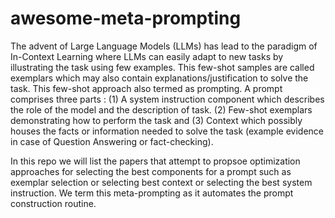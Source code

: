 # awesome-meta-prompting

The advent of Large Language Models (LLMs) has lead to the paradigm of In-Context Learning where LLMs can easily adapt to new tasks by illustrating the task using few examples. This few-shot samples are called exemplars which may also contain explanations/justification to solve the task. This few-shot approach also termed as prompting. A prompt comprises three parts : (1) A system instruction component which describes the role of the model and the description of task. (2) Few-shot exemplars demonstrating how to perform the task and (3) Context which possibly houses the facts or information needed to solve the task (example evidence in case of Question Answering or fact-checking).

In this repo we will list the papers that attempt to propsoe optimization approaches for selecting the best components for a prompt such as exemplar selection or selecting best context or selecting the best system instruction. We term this meta-prompting as it automates the prompt construction routine. 
